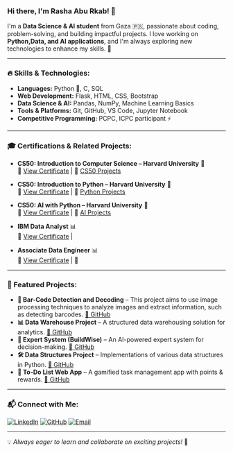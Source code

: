 ### Hi there, I'm Rasha Abu Rkab! 👋

I'm a **Data Science & AI student** from Gaza 🇵🇸, passionate about coding, problem-solving, and building impactful projects. I love working on **Python,Data, and AI applications**, and I'm always exploring new technologies to enhance my skills. 🚀

---

### 🔥 Skills & Technologies:

- **Languages:** Python 🐍, C, SQL
- **Web Development:** Flask, HTML, CSS, Bootstrap
- **Data Science & AI:** Pandas, NumPy, Machine Learning Basics
- **Tools & Platforms:** Git, GitHub, VS Code, Jupyter Notebook
- **Competitive Programming:** PCPC, ICPC participant ⚡

---

### 🎓 Certifications & Related Projects:

- **CS50: Introduction to Computer Science – Harvard University** 🏅  
  📜 [View Certificate]([#](https://certificates.cs50.io/9471507e-8640-4bd9-a634-ab2889211733.pdf?size=letter)) | 🔗 [CS50 Projects](https://github.com/RashaAbuRkab/CS50-s-Introduction-to-Computer-Science-Projects)

- **CS50: Introduction to Python – Harvard University** 🏅  
  📜 [View Certificate]([#](https://certificates.cs50.io/386a02a1-01be-4c3c-b9e0-8a2e095dc07e.pdf?size=letter)) | 🔗 [Python Projects](https://github.com/RashaAbuRkab/CS50-Python-Programming)

- **CS50: AI with Python – Harvard University** 🤖  
  📜 [View Certificate]([#](https://certificates.cs50.io/703b33f2-4c53-40b6-95eb-c85db846143b.pdf?size=letter)) | 🔗 [AI Projects](https://github.com/RashaAbuRkab/CS50-AI-Projects)

- **IBM Data Analyst** 📊  
  📜 [View Certificate](#) | 
  
- **Associate Data Engineer** 📊  
  📜 [View Certificate]([#](https://www.datacamp.com/completed/statement-of-accomplishment/track/346dcec737085beaf7e57b10dcb58f8e6b813e72)) | 🔗 

---

### 🚀 Featured Projects:

- **📌 Bar-Code Detection and Decoding** – This project aims to use image processing techniques to analyze images and extract information, such as detecting barcodes. [🔗 GitHub](https://github.com/RashaAbuRkab/Bar-Code-Detection-and-Decoding)
- **📊 Data Warehouse Project** – A structured data warehousing solution for analytics. [🔗 GitHub](https://github.com/RashaAbuRkab/data-warehouse)
- **🧠 Expert System (BuildWise)** – An AI-powered expert system for decision-making. [🔗 GitHub](https://github.com/RashaAbuRkab/buildwise)
- **🛠️ Data Structures Project** – Implementations of various data structures in Python. [🔗 GitHub](https://github.com/RashaAbuRkab/data-structures)
- **📌 To-Do List Web App** – A gamified task management app with points & rewards. [🔗 GitHub]([https://github.com/RashaAbuRkab/todo-app](https://github.com/RashaAbuRkab/CS50-s-Introduction-to-Computer-Science-Projects/tree/main/project))


---

### 📬 Connect with Me:

[![LinkedIn](https://img.shields.io/badge/-LinkedIn-blue?style=flat&logo=linkedin)](www.linkedin.com/in/rashaaburkab) 
[![GitHub](https://img.shields.io/badge/-GitHub-black?style=flat&logo=github)](https://github.com/RashaAbuRkab) 
[![Email](https://img.shields.io/badge/-Email-red?style=flat&logo=gmail)](mailto:rashaaburkab@gmail.com)

---

💡 _Always eager to learn and collaborate on exciting projects!_ 🚀
